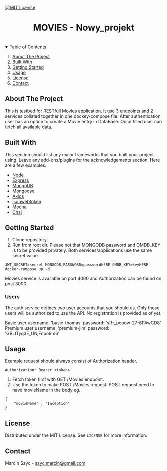[![MIT License][license-shield]][license-url]

<h1 align="center">MOVIES - Nowy_projekt</h1>
<br/>


<!-- TABLE OF CONTENTS -->
<details open="open">
  <summary>Table of Contents</summary>
  <ol>
    <li>
      <a href="#about-the-project">About The Project</a>
    </li>
    <li><a href="#built-with">Built With</a></li>
    <li>
      <a href="#getting-started">Getting Started</a>
    </li>
    <li><a href="#usage">Usage</a></li>
    <li><a href="#license">License</a></li>
    <li><a href="#contact">Contact</a></li>
  </ol>
</details>



<!-- ABOUT THE PROJECT -->
## About The Project

This is testbed for RESTfull Movies application. It use 3 endpoints and 2 services collated together in one dockey-compose file.
After authentication user has an option to create a Movie entry in DataBase. Once filled user can fetch all available data.

## Built With

This section should list any major frameworks that you built your project using. Leave any add-ons/plugins for the acknowledgements section. Here are a few examples.
* [Node](https://https://nodejs.org/)
* [Express](https:/expressjs.com/)
* [MongoDB](https://www.mongodb.com/)
* [Mongoose](https://mongoosejs.com/)
* [Axios](https://www.npmjs.com/package/axios)
* [jsonwebtoken](https://www.npmjs.com/package/jsonwebtoken)
* [Mocha](https://mochajs.org/)
* [Chai](https://www.chaijs.com/)


## Getting Started

1. Clone repository.
2. Run from root dir. Please not that MONGODB password and OMDB_KEY is to be provided privately. Both services/applications use
the same secret value.

```
JWT_SECRET=secret MONGODB_PASSWORD=passwordHERE OMDB_KEY=keyHERE docker-compose up -d
```

Movies service is available on port 4000 and Authorization can be found on post 3000.




### Users

The auth service defines two user accounts that you should us. Only those users will be authorized to use the API. No registration is provided
as of yet.

Basic user
 username: 'basic-thomas'
 password: 'sR-_pcoow-27-6PAwCD8'
Premium user
username: 'premium-jim'
password: 'GBLtTyq3E_UNjFnpo9m6'

## Usage

Example request should always consist of Authorization header. 

```
Authorization: Bearer <token>
```

1. Fetch token first with GET /Movies endpoint.
2. Use the token to make POST /Movies request. POST request need to have movieName in the body eg.

```
{
    "movieName" : "Inception"
}

```

<!-- LICENSE -->
## License

Distributed under the MIT License. See `LICENSE` for more information.

<!-- CONTACT -->
## Contact

Marcin Szyc - szyc.marcin@gmail.com


[license-shield]: https://img.shields.io/github/license/othneildrew/Best-README-Template.svg?style=for-the-badge
[license-url]: https://github.com/othneildrew/Best-README-Template/blob/master/LICENSE.txt
